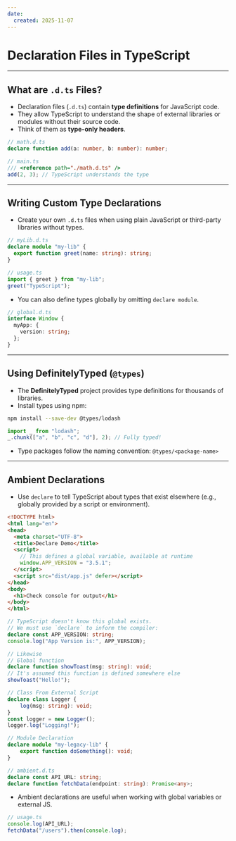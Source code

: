 ```yaml
---
date: 
  created: 2025-11-07
---
```


# Declaration Files in TypeScript

---

## What are `.d.ts` Files?

- Declaration files (`.d.ts`) contain **type definitions** for JavaScript code.
- They allow TypeScript to understand the shape of external libraries or modules without their source code.
- Think of them as **type-only headers**.

```ts
// math.d.ts
declare function add(a: number, b: number): number;
```

```ts
// main.ts
/// <reference path="./math.d.ts" />
add(2, 3); // TypeScript understands the type
```

---

## Writing Custom Type Declarations

- Create your own `.d.ts` files when using plain JavaScript or third-party libraries without types.

```ts
// myLib.d.ts
declare module "my-lib" {
  export function greet(name: string): string;
}
```

```ts
// usage.ts
import { greet } from "my-lib";
greet("TypeScript");
```

- You can also define types globally by omitting `declare module`.

```ts
// global.d.ts
interface Window {
  myApp: {
    version: string;
  };
}
```

---

## Using DefinitelyTyped (`@types`)

- The **DefinitelyTyped** project provides type definitions for thousands of libraries.
- Install types using npm:

```sh
npm install --save-dev @types/lodash
```

```ts
import _ from "lodash";
_.chunk(["a", "b", "c", "d"], 2); // Fully typed!
```

- Type packages follow the naming convention: `@types/<package-name>`

---

## Ambient Declarations

- Use `declare` to tell TypeScript about types that exist elsewhere (e.g., globally provided by a script or environment).

```html
<!DOCTYPE html>
<html lang="en">
<head>
  <meta charset="UTF-8">
  <title>Declare Demo</title>
  <script>
    // This defines a global variable, available at runtime
    window.APP_VERSION = "3.5.1";
  </script>
  <script src="dist/app.js" defer></script>
</head>
<body>
  <h1>Check console for output</h1>
</body>
</html>
```

```ts
// TypeScript doesn't know this global exists.
// We must use `declare` to inform the compiler:
declare const APP_VERSION: string;
console.log("App Version is:", APP_VERSION);
```

```ts
// Likewise
// Global function
declare function showToast(msg: string): void;
// It's assumed this function is defined somewhere else
showToast("Hello!"); 

// Class From External Script
declare class Logger {
    log(msg: string): void;
}
const logger = new Logger();
logger.log("Logging!");

// Module Declaration
declare module "my-legacy-lib" {
    export function doSomething(): void;
}
```

```ts
// ambient.d.ts
declare const API_URL: string;
declare function fetchData(endpoint: string): Promise<any>;
```

- Ambient declarations are useful when working with global variables or external JS.

```ts
// usage.ts
console.log(API_URL);
fetchData("/users").then(console.log);
```
